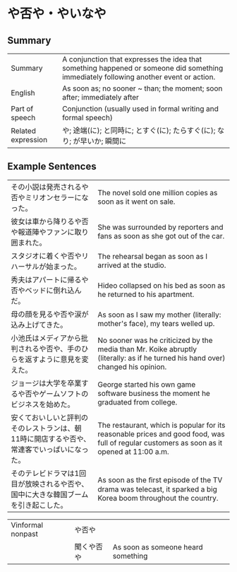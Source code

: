 # や否や・やいなや

## Summary

<table><tr>   <td>Summary</td>   <td>A conjunction that expresses the idea that something happened or someone did something immediately following another event or action.</td></tr><tr>   <td>English</td>   <td>As soon as; no sooner ~ than; the moment; soon after; immediately after</td></tr><tr>   <td>Part of speech</td>   <td>Conjunction (usually used in formal writing and formal speech)</td></tr><tr>   <td>Related expression</td>   <td>や; 途端(に); と同時に; とすぐ(に); たらすぐ(に); なり; が早いか; 瞬間に</td></tr></table>

## Example Sentences

<table><tr>   <td>その小説は発売されるや否やミリオンセラーになった。</td>   <td>The novel sold one million copies as soon as it went on sale.</td></tr><tr>   <td>彼女は車から降りるや否や報道陣やファンに取り囲まれた。</td>   <td>She was surrounded by reporters and fans as soon as she got out of the car.</td></tr><tr>   <td>スタジオに着くや否やリハーサルが始まった。</td>   <td>The rehearsal began as soon as I arrived at the studio.</td></tr><tr>   <td>秀夫はアパートに帰るや否やベッドに倒れ込んだ。</td>   <td>Hideo collapsed on his bed as soon as he returned to his apartment.</td></tr><tr>   <td>母の顔を見るや否や涙が込み上げてきた。</td>   <td>As soon as I saw my mother (literally: mother's face), my tears welled up.</td></tr><tr>   <td>小池氏はメディアから批判されるや否や、手のひらを返すように意見を変えた。</td>   <td>No sooner was he criticized by the media than Mr. Koike abruptly (literally: as if he turned his hand over) changed his opinion.</td></tr><tr>   <td>ジョージは大学を卒業するや否やゲームソフトのビジネスを始めた。</td>   <td>George started his own game software business the moment he graduated from college.</td></tr><tr>   <td>安くておいしいと評判のそのレストランは、朝11時に開店するや否や、常連客でいっぱいになった。</td>   <td>The restaurant, which is popular for its reasonable prices and good food, was full of regular customers as soon as it opened at 11:00 a.m.</td></tr><tr>   <td>そのテレビドラマは1回目が放映されるや否や、国中に大きな韓国ブームを引き起こした。</td>   <td>As soon as the ﬁrst episode of the TV drama was telecast, it sparked a big Korea boom throughout the country.</td></tr></table>

<table class="table"><tbody><tr class="tr head"><td class="td"><span class="bold">Vinformal nonpast</span></td><td class="td"><span class="concept">や否や</span></td><td class="td"></td></tr><tr class="tr"><td class="td"></td><td class="td"><span>聞く</span><span class="concept">や否や</span></td><td class="td"><span>As soon as someone heard something</span></td></tr></tbody></table>

